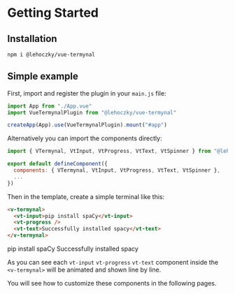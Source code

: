 # Getting Started

## Installation

```sh
npm i @lehoczky/vue-termynal
```

## Simple example

First, import and register the plugin in your `main.js` file:

```js
import App from "./App.vue"
import VueTermynalPlugin from "@lehoczky/vue-termynal"

createApp(App).use(VueTermynalPlugin).mount("#app")
```

Alternatively you can import the components directly:

```js
import { VTermynal, VtInput, VtProgress, VtText, VtSpinner } from "@lehoczky/vue-termynal"

export default defineComponent({
  components: { VTermynal, VtInput, VtProgress, VtText, VtSpinner },
  ...
})
```

Then in the template, create a simple terminal like this:

```html
<v-termynal>
  <vt-input>pip install spaCy</vt-input>
  <vt-progress />
  <vt-text>Successfully installed spacy</vt-text>
</v-termynal>
```

<v-termynal restart-button>
  <vt-input>pip install spaCy</vt-input>
  <vt-progress />
  <vt-text>Successfully installed spacy</vt-text>
</v-termynal>

As you can see each `vt-input` `vt-progress` `vt-text` component inside the `<v-termynal>` will be animated and shown line by line.

You will see how to customize these components in the following pages.

